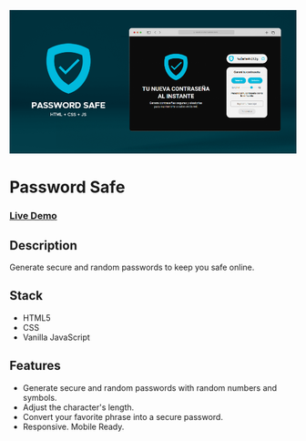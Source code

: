 <a href="https://juliangrosso.github.io/PasswordSafe/"><img src="./github_assets/PassSafe_App-Showcase_02_Browser_LOW.png" width="auto" height="auto"></a>

# Password Safe

### [Live Demo](https://juliangrosso.github.io/PasswordSafe/)

## Description

Generate secure and random passwords to keep you safe online.

## Stack

- HTML5
- CSS
- Vanilla JavaScript

## Features

- Generate secure and random passwords with random numbers and symbols.
- Adjust the character's length.
- Convert your favorite phrase into a secure password.
- Responsive. Mobile Ready.
